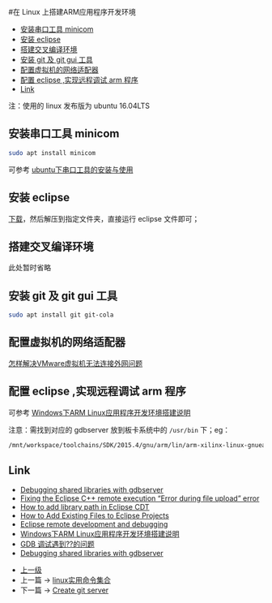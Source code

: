 #在 Linux 上搭建ARM应用程序开发环境


<!-- @import "[TOC]" {cmd="toc" depthFrom=1 depthTo=6 orderedList=false} -->

<!-- code_chunk_output -->

- [安装串口工具 minicom](#安装串口工具-minicom)
- [安装 eclipse](#安装-eclipse)
- [搭建交叉编译环境](#搭建交叉编译环境)
- [安装 git 及 git gui 工具](#安装-git-及-git-gui-工具)
- [配置虚拟机的网络适配器](#配置虚拟机的网络适配器)
- [配置 eclipse ,实现远程调试 arm 程序](#配置-eclipse-实现远程调试-arm-程序)
- [Link](#link)

<!-- /code_chunk_output -->


注：使用的 linux 发布版为 ubuntu 16.04LTS 

## 安装串口工具 minicom
```sh
sudo apt install minicom
```
可参考 [ubuntu下串口工具的安装与使用](https://blog.csdn.net/lzhitwh/article/details/80304579)

## 安装 eclipse
[下载](https://www.eclipse.org/cdt/)，然后解压到指定文件夹，直接运行 eclipse 文件即可；

## 搭建交叉编译环境
此处暂时省略


## 安装 git 及 git gui 工具
```sh
sudo apt install git git-cola
```

## 配置虚拟机的网络适配器
[怎样解决VMware虚拟机无法连接外网问题](https://blog.csdn.net/yang5726685/article/details/78566213)

## 配置 eclipse ,实现远程调试 arm 程序
可参考 [Windows下ARM Linux应用程序开发环境搭建说明](https://zhuanlan.zhihu.com/p/25463241)

注意：需找到对应的 gdbserver 放到板卡系统中的 `/usr/bin` 下；eg：
```sh 
/mnt/workspace/toolchains/SDK/2015.4/gnu/arm/lin/arm-xilinx-linux-gnueabi/libc/usr/bin/gdbserver
```


## Link 
* [Debugging shared libraries with gdbserver](https://stackoverflow.com/questions/8611194/debugging-shared-libraries-with-gdbserver)
* [Fixing the Eclipse C++ remote execution “Error during file upload” error](https://www.kevinhooke.com/2015/08/16/fixing-the-eclipse-c-remote-execution-error-during-file-upload-error/)
* [How to add library path in Eclipse CDT](https://codeyarns.com/tech/2013-09-22-how-to-add-library-path-in-eclipse-cdt.html)
* [How to Add Existing Files to Eclipse Projects](https://dzone.com/articles/how-add-existing-files-eclipse)
* [Eclipse remote development and debugging](https://www.96boards.org/blog/eclipse-remote-development-debugging/)
* [Windows下ARM Linux应用程序开发环境搭建说明](https://zhuanlan.zhihu.com/p/25463241)
* [GDB 调试遇到??的问题](https://www.cnblogs.com/jlmgary/p/6198307.html)
* [Debugging shared libraries with gdbserver](https://stackoverflow.com/questions/8611194/debugging-shared-libraries-with-gdbserver)
 
- [上一级](README.md)
- 上一篇 -> [linux实用命令集合](command.md)
- 下一篇 -> [Create git server](createGitServer.md)
